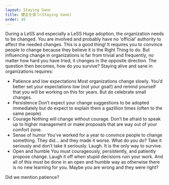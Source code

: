 ```yaml
---
layout: Staying Sane
title: 健全を保つ(Staying Sane)
order: 45
---
```


During a LeSS and especially a LeSS Huge adoption, the organization needs to be changed. You are involved and probably have no ‘official’ authority to affect the needed changes. This is a good thing! It requires you to convince people to change because they believe it is the Right Thing to do. But influencing change in organizations is far from trivial and frequently, no matter how hard you have tried, it changes in the opposite direction. The question then becomes, how do you survive? Staying alive and sane in organizations requires:

* Patience and low expectations
Most organizations change slowly. You’d better set your expectations low (not your goal!) and remind yourself that you will be working on this for years. But do celebrate small changes.
* Persistence
Don’t expect your change suggestions to be adopted immediately but do expect to explain them a gazillion times (often to the same people).
* Courage
Nothing will change without courage. Don’t be afraid to speak up to higher management or make proposals that are way out of your comfort zone.
* Sense of humor
You’ve worked for a year to convince people to change something. They did… and they made it worse. What do you do? Take it seriously and don’t take it seriously. Laugh. It is the only way to survive.
* Open and humble
You must courageously, persistently, and patiently propose change. Laugh it off when stupid decisions ruin your work. And all of this must be done in an open and humble way as otherwise there is no new learning for you. Maybe you are wrong and they were right?

Did we mention patience?
